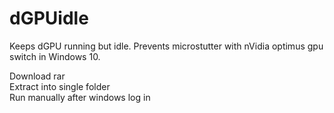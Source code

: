 # dGPUidle
Keeps dGPU running but idle. Prevents microstutter with nVidia optimus gpu switch in Windows 10.

Download rar  
Extract into single folder  
Run manually after windows log in
